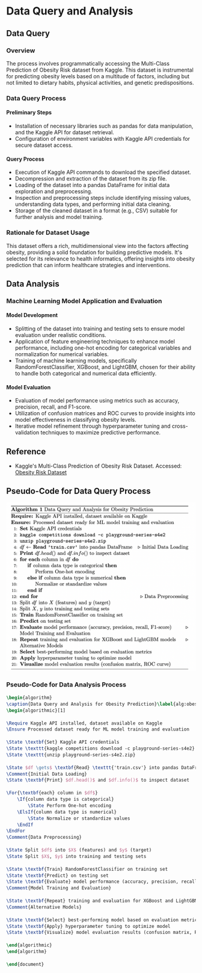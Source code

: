 # Data Query and Analysis

## Data Query

### Overview
The process involves programmatically accessing the Multi-Class Prediction of Obesity Risk dataset from Kaggle. This dataset is instrumental for predicting obesity levels based on a multitude of factors, including but not limited to dietary habits, physical activities, and genetic predispositions.

### Data Query Process

#### Preliminary Steps
- Installation of necessary libraries such as pandas for data manipulation, and the Kaggle API for dataset retrieval.
- Configuration of environment variables with Kaggle API credentials for secure dataset access.

#### Query Process
- Execution of Kaggle API commands to download the specified dataset.
- Decompression and extraction of the dataset from its zip file.
- Loading of the dataset into a pandas DataFrame for initial data exploration and preprocessing.
- Inspection and preprocessing steps include identifying missing values, understanding data types, and performing initial data cleaning.
- Storage of the cleaned dataset in a format (e.g., CSV) suitable for further analysis and model training.

### Rationale for Dataset Usage
This dataset offers a rich, multidimensional view into the factors affecting obesity, providing a solid foundation for building predictive models. It's selected for its relevance to health informatics, offering insights into obesity prediction that can inform healthcare strategies and interventions.

## Data Analysis

### Machine Learning Model Application and Evaluation

#### Model Development
- Splitting of the dataset into training and testing sets to ensure model evaluation under realistic conditions.
- Application of feature engineering techniques to enhance model performance, including one-hot encoding for categorical variables and normalization for numerical variables.
- Training of machine learning models, specifically RandomForestClassifier, XGBoost, and LightGBM, chosen for their ability to handle both categorical and numerical data efficiently.

#### Model Evaluation
- Evaluation of model performance using metrics such as accuracy, precision, recall, and F1-score.
- Utilization of confusion matrices and ROC curves to provide insights into model effectiveness in classifying obesity levels.
- Iterative model refinement through hyperparameter tuning and cross-validation techniques to maximize predictive performance.

## Reference
- Kaggle's Multi-Class Prediction of Obesity Risk Dataset. Accessed: [Obesity Risk Dataset](https://www.kaggle.com/competitions/playground-series-s4e2/data)

## Pseudo-Code for Data Query Process
![Code](Code.png)


### Pseudo-Code for Data Analysis Process

```latex
\begin{algorithm}
\caption{Data Query and Analysis for Obesity Prediction}\label{alg:obesity_pred}
\begin{algorithmic}[1]

\Require Kaggle API installed, dataset available on Kaggle
\Ensure Processed dataset ready for ML model training and evaluation

\State \textbf{Set} Kaggle API credentials
\State \texttt{kaggle competitions download -c playground-series-s4e2}
\State \texttt{unzip playground-series-s4e2.zip}

\State $df \gets$ \textbf{Read} \texttt{'train.csv'} into pandas DataFrame
\Comment{Initial Data Loading}
\State \textbf{Print} $df.head()$ and $df.info()$ to inspect dataset

\For{\textbf{each} column in $df$}
    \If{column data type is categorical}
        \State Perform One-hot encoding
    \ElsIf{column data type is numerical}
        \State Normalize or standardize values
    \EndIf
\EndFor
\Comment{Data Preprocessing}

\State Split $df$ into $X$ (features) and $y$ (target)
\State Split $X$, $y$ into training and testing sets

\State \textbf{Train} RandomForestClassifier on training set
\State \textbf{Predict} on testing set
\State \textbf{Evaluate} model performance (accuracy, precision, recall, F1-score)
\Comment{Model Training and Evaluation}

\State \textbf{Repeat} training and evaluation for XGBoost and LightGBM models
\Comment{Alternative Models}

\State \textbf{Select} best-performing model based on evaluation metrics
\State \textbf{Apply} hyperparameter tuning to optimize model
\State \textbf{Visualize} model evaluation results (confusion matrix, ROC curve)

\end{algorithmic}
\end{algorithm}

\end{document}
